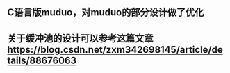 ## C语言版muduo，对muduo的部分设计做了优化
## 关于缓冲池的设计可以参考这篇文章 https://blog.csdn.net/zxm342698145/article/details/88676063

